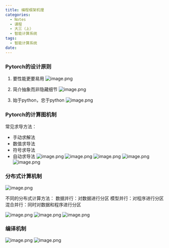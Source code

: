 ```yaml
---
title: 编程框架机理
categories:
  - Notes
  - 课程
  - 大三（上）
  - 智能计算系统
tags:
  - 智能计算系统
date:
---
```

### Pytorch的设计原则
1. 要性能更要易用
![image.png](https://cdn.jsdelivr.net/gh/zhengyangWang1/image@main/img/20240101153815.png)

2. 简介抽象而非隐藏细节
![image.png](https://cdn.jsdelivr.net/gh/zhengyangWang1/image@main/img/20240101153840.png)

3. 始于python，忠于python
![image.png](https://cdn.jsdelivr.net/gh/zhengyangWang1/image@main/img/20240101153906.png)


### Pytorch的计算图机制
常见求导方法：
- 手动求解法
- 数值求导法
- 符号求导法
- 自动求导法
![image.png](https://cdn.jsdelivr.net/gh/zhengyangWang1/image@main/img/20240101154036.png)
![image.png](https://cdn.jsdelivr.net/gh/zhengyangWang1/image@main/img/20240101154049.png)
![image.png](https://cdn.jsdelivr.net/gh/zhengyangWang1/image@main/img/20240101154058.png)
![image.png](https://cdn.jsdelivr.net/gh/zhengyangWang1/image@main/img/20240101154115.png)
![image.png](https://cdn.jsdelivr.net/gh/zhengyangWang1/image@main/img/20240101154144.png)


### 分布式计算机制
![image.png](https://cdn.jsdelivr.net/gh/zhengyangWang1/image@main/img/20240101155704.png)

不同的分布式计算方法：
数据并行：对数据进行分区
模型并行：对程序进行分区
混合并行：同时对数据和程序进行分区

![image.png](https://cdn.jsdelivr.net/gh/zhengyangWang1/image@main/img/20240101155828.png)
![image.png](https://cdn.jsdelivr.net/gh/zhengyangWang1/image@main/img/20240101155942.png)
![image.png](https://cdn.jsdelivr.net/gh/zhengyangWang1/image@main/img/20240101160028.png)

### 编译机制
![image.png](https://cdn.jsdelivr.net/gh/zhengyangWang1/image@main/img/20240101160441.png)
![image.png](https://cdn.jsdelivr.net/gh/zhengyangWang1/image@main/img/20240101160452.png)
